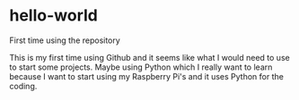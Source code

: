 # hello-world
First time using the repository

This is my first time using Github and it seems like what I would need to use to start some projects.  Maybe using Python which I really want to learn because I want to start using my Raspberry Pi's and it uses Python for the coding.
